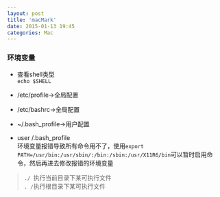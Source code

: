 ```yaml
---
layout: post
title: 'macMark'
date: 2015-01-13 19:45
categories: Mac
---  
```


### 环境变量 ###
- 查看shell类型    
`echo $SHELL`

- /etc/profile->全局配置
- /etc/bashrc->全局配置
- ~/.bash_profile->用户配置


- user /.bash_profile   
环境变量报错导致所有命令用不了，使用`export PATH=/usr/bin:/usr/sbin/:/bin:/sbin:/usr/X11R6/bin`可以暂时启用命令，然后再进去修改报错的环境变量

>`./ `执行当前目录下某可执行文件   
`. /`执行根目录下某可执行文件